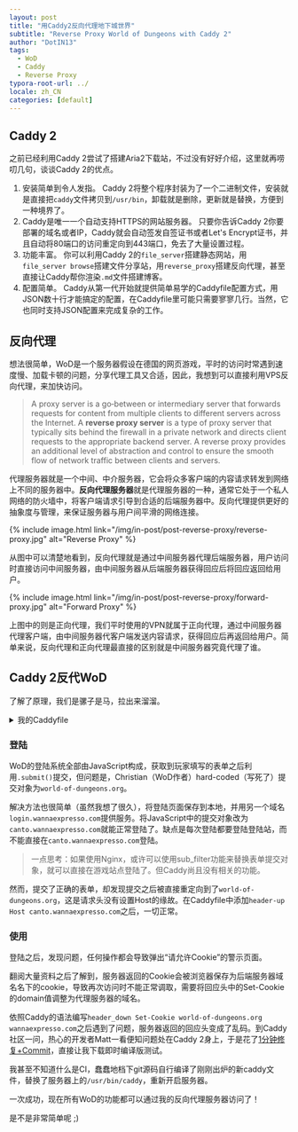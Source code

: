 ```yaml
---
layout: post
title: "用Caddy2反向代理地下城世界"
subtitle: "Reverse Proxy World of Dungeons with Caddy 2"
author: "DotIN13"
tags:
  - WoD
  - Caddy
  - Reverse Proxy
typora-root-url: ../
locale: zh_CN
categories: [default]
---
```


## Caddy 2

之前已经利用Caddy 2尝试了搭建Aria2下载站，不过没有好好介绍，这里就再唠叨几句，谈谈Caddy 2的优点。

1. 安装简单到令人发指。
   Caddy 2将整个程序封装为了一个二进制文件，安装就是直接把`caddy`文件拷贝到`/usr/bin`，卸载就是删除，更新就是替换，方便到一种境界了。
2. Caddy是唯一一个自动支持HTTPS的网站服务器。
   只要你告诉Caddy 2你要部署的域名或者IP，Caddy就会自动签发自签证书或者Let's Encrypt证书，并且自动将80端口的访问重定向到443端口，免去了大量设置过程。
3. 功能丰富。
   你可以利用Caddy 2的`file_server`搭建静态网站，用` file_server browse`搭建文件分享站，用`reverse_proxy`搭建反向代理，甚至直接让Caddy帮你渲染`.md`文件搭建博客。
4. 配置简单。
   Caddy从第一代开始就提供简单易学的Caddyfile配置方式，用JSON数十行才能搞定的配置，在Caddyfile里可能只需要寥寥几行。当然，它也同时支持JSON配置来完成复杂的工作。

## 反向代理

想法很简单，WoD是一个服务器假设在德国的网页游戏，平时的访问时常遇到速度慢、加载卡顿的问题，分享代理工具又合适，因此，我想到可以直接利用VPS反向代理，来加快访问。

> A proxy server is a go‑between or intermediary server that forwards requests for content from multiple clients to different servers across the Internet. A **reverse proxy server** is a type of proxy server that typically sits behind the firewall in a private network and directs client requests to the appropriate backend server. A reverse proxy provides an additional level of abstraction and control to ensure the smooth flow of network traffic between clients and servers.

代理服务器就是一个中间、中介服务器，它会将众多客户端的内容请求转发到网络上不同的服务器中。**反向代理服务器**就是代理服务器的一种，通常它处于一个私人网络的防火墙中，将客户端请求引导到合适的后端服务器中。反向代理提供更好的抽象度与管理，来保证服务器与用户间平滑的网络连接。

{% include image.html link="/img/in-post/post-reverse-proxy/reverse-proxy.jpg" alt="Reverse Proxy" %}

从图中可以清楚地看到，反向代理就是通过中间服务器代理后端服务器，用户访问时直接访问中间服务器，由中间服务器从后端服务器获得回应后将回应返回给用户。

{% include image.html link="/img/in-post/post-reverse-proxy/forward-proxy.jpg" alt="Forward Proxy" %}

上图中的则是正向代理，我们平时使用的VPN就属于正向代理，通过中间服务器代理客户端，由中间服务器代客户端发送内容请求，获得回应后再返回给用户。简单来说，反向代理和正向代理最直接的区别就是中间服务器究竟代理了谁。

## Caddy 2反代WoD

了解了原理，我们是骡子是马，拉出来溜溜。

<details><summary>我的Caddyfile</summary>

{% highlight bash %}
login.wannaexpresso.com {
  encode gzip
  # 将root设置到登陆页面所在的文件夹
  root * /home/wod
  file_server
  # 请求头transparent设置
  header X-Real-IP {http.request.remote.host}
  header X-Forwarded-For {http.request.remote.host}
  header X-Forwarded-Port {http.request.port}
  header X-Forwarded-Proto {http.request.scheme}
}

canto.wannaexpresso.com {
  encode gzip
  reverse_proxy * http://canto.world-of-dungeons.org {
    # 请求头Host设置
    header_up Host canto.world-of-dungeons.org
    # 请求头transparent设置
    header_up X-Real-IP {http.request.remote.host}
    header_up X-Forwarded-For {http.request.remote.host}
    header_up X-Forwarded-Port {http.request.port}
    header_up X-Forwarded-Proto {http.request.scheme}
    header_down Set-Cookie world-of-dungeons.org wannaexpresso.com
  }
}

zhao.wannaexpresso.com {
  encode gzip
  reverse_proxy * http://zhao.world-of-dungeons.org {
    header_up Host zhao.world-of-dungeons.org
    header_up X-Real-IP {http.request.remote.host}
    header_up X-Forwarded-For {http.request.remote.host}
    header_up X-Forwarded-Port {http.request.port}
    header_up X-Forwarded-Proto {http.request.scheme}
    header_down Set-Cookie world-of-dungeons.org wannaexpresso.com
  }
}
{% endhighlight %}
</details>

### 登陆

WoD的登陆系统全部由JavaScript构成，获取到玩家填写的表单之后利用`.submit()`提交，但问题是，Christian（WoD作者）hard-coded（写死了）提交对象为`world-of-dungeons.org`。

解决方法也很简单（虽然我想了很久），将登陆页面保存到本地，并用另一个域名`login.wannaexpresso.com`提供服务。将JavaScript中的提交对象改为`canto.wannaexpresso.com`就能正常登陆了。缺点是每次登陆都要登陆登陆站，而不能直接在`canto.wannaexpresso.com`登陆。

> 一点思考：如果使用Nginx，或许可以使用sub_filter功能来替换表单提交对象，就可以直接在游戏站点登陆了。但Caddy尚且没有相关的功能。

然而，提交了正确的表单，却发现提交之后被直接重定向到了`world-of-dungeons.org`，这是请求头没有设置Host的缘故。在Caddyfile中添加`header-up Host canto.wannaexpresso.com`之后，一切正常。

### 使用

登陆之后，发现问题，任何操作都会导致弹出“请允许Cookie”的警示页面。

翻阅大量资料之后了解到，服务器返回的Cookie会被浏览器保存为后端服务器域名名下的cookie，导致再次访问时不能正常调取，需要将回应头中的Set-Cookie的domain值调整为代理服务器的域名。

依照Caddy的语法编写`header_down Set-Cookie world-of-dungeons.org wannaexpresso.com`之后遇到了问题，服务器返回的回应头变成了乱码。到Caddy社区一问，热心的开发者Matt一看便知问题处在Caddy 2身上，于是花了[1分钟修复+Commit](https://caddy.community/t/set-cookie-manipulation-in-reverse-proxy/7666/5)，直接让我下载即时编译版测试。

我甚至不知道什么是CI，蠢蠢地档下git源码自行编译了刚刚出炉的新caddy文件，替换了服务器上的`/usr/bin/caddy`，重新开启服务器。

一次成功，现在所有WoD的功能都可以通过我的反向代理服务器访问了！

是不是非常简单呢 ;)
